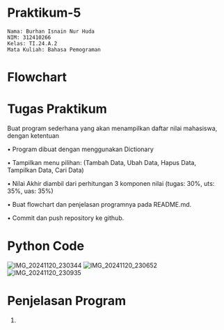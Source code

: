 # Praktikum-5

    Nama: Burhan Isnain Nur Huda
    NIM: 312410266
    Kelas: TI.24.A.2
    Mata Kuliah: Bahasa Pemograman

# Flowchart    

# Tugas Praktikum

Buat program sederhana yang akan menampilkan daftar nilai mahasiswa, dengan ketentuan

• Program dibuat dengan menggunakan Dictionary

• Tampilkan menu pilihan: (Tambah Data, Ubah Data, Hapus Data, Tampilkan Data, Cari Data)

• Nilai Akhir diambil dari perhitungan 3 komponen nilai (tugas: 30%, uts: 35%, uas: 35%)

• Buat flowchart dan penjelasan programnya pada README.md.

• Commit dan push repository ke github.

# Python Code 
![IMG_20241120_230344](https://github.com/user-attachments/assets/f2ea505f-fab7-41e1-afc5-e79f6607440c)
![IMG_20241120_230652](https://github.com/user-attachments/assets/a9d0ee34-e68c-4da3-b509-4307d5481424)
![IMG_20241120_230935](https://github.com/user-attachments/assets/b8e52582-2c9a-48f7-b198-2fc977be3434)

# Penjelasan Program

1.
